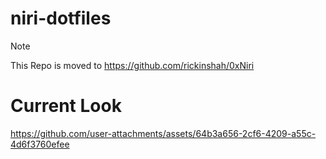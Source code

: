 # niri-dotfiles
> [!NOTE]
> This Repo is moved to https://github.com/rickinshah/0xNiri

# Current Look

https://github.com/user-attachments/assets/64b3a656-2cf6-4209-a55c-4d6f3760efee
